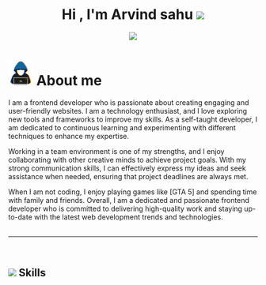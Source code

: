 <h1 align="center"><b>Hi , I'm Arvind sahu </b><img src="https://media.giphy.com/media/hvRJCLFzcasrR4ia7z/giphy.gif" width="35"></h1>

<p align="center">
  <a href="https://github.com/DenverCoder1/readme-typing-svg"><img src="https://readme-typing-svg.herokuapp.com?font=Time+New+Roman&color=cyan&size=25&center=true&vCenter=true&width=660&height=100&lines=Front-end+Developer+|+UI+/+UX+|+Web+Design,;Bachelors+Of+Computer+Application;India"></a>
</p>

# <picture><img src = "https://github.com/0xAbdulKhalid/0xAbdulKhalid/raw/main/assets/mdImages/about_me.gif" width = 50px></picture> **About me**

 I am a frontend developer who is passionate about creating engaging and user-friendly websites. I am a technology enthusiast, and I love exploring new tools and frameworks to improve my skills. As a self-taught developer, I am dedicated to continuous learning and experimenting with different techniques to enhance my expertise.

Working in a team environment is one of my strengths, and I enjoy collaborating with other creative minds to achieve project goals. With my strong communication skills, I can effectively express my ideas and seek assistance when needed, ensuring that project deadlines are always met.

When I am not coding, I enjoy playing games like [GTA 5] and spending time with family and friends. Overall, I am a dedicated and passionate frontend developer who is committed to delivering high-quality work and staying up-to-date with the latest web development trends and technologies.
<br>
<br>

---

<br>

## <img src="https://media2.giphy.com/media/QssGEmpkyEOhBCb7e1/giphy.gif?cid=ecf05e47a0n3gi1bfqntqmob8g9aid1oyj2wr3ds3mg700bl&rid=giphy.gif" width ="25"><b> Skills</b>



